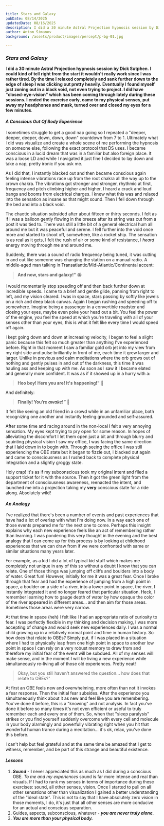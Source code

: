 ```yaml
---

title: Stars and Galaxy
pubDate: 08/14/2025
updatedDate: 08/16/2025
description: I did a 30 minute Astral Projection hypnosis session by Dick Sutphen. I could kind of tell right from the start it wouldn't really work since I was rather tired. By the time I relaxed completely and fell further down to the edge of sleep I was clicking out pretty heavily. Eventually I found myself just zoning out in a black void, not even trying to project. I did have "closed-eye-vision" though which has been popping through lately during these sessions. I ended the exercise early, came to my physical senses, put away my headphones and mask, turned over and closed my eyes for a few minutes.
author: Anton Simanov
background: /assets/product/images/percept/p-bg-01.jpg

---
```


### *Stars and Galaxy*

**I did a 30 minute Astral Projection hypnosis session by Dick Sutphen. I could kind of tell right from the start it wouldn't really work since I was rather tired. By the time I relaxed completely and sank further down to the edge of sleep I was clicking out pretty heavily. Eventually I found myself just zoning out in a black void, not even trying to project. I did have "closed-eye-vision" which has been coming through lately during these sessions. I ended the exercise early, came to my physical senses, put away my headphones and mask, turned over and closed my eyes for a few minutes.**

#### *A Conscious Out Of Body Experience*

I sometimes struggle to get a good nap going so I repeated a "deeper, deeper, deeper, down, down, down" countdown from 7 to 1. Ultimately what I did was visualize and create a whole scene of me performing the hypnosis on someone else, following the exact protocol that DS uses. I became conscious in a lucid dream that was in a familiar but also foreign place. It was a loose LD and while I navigated it just fine I decided to lay down and take a nap, pretty ironic if you ask me.

As I did that, I instantly blacked out and then became conscious again feeling intense vibrations race up from the root chakra all the way up to the crown chakra. The vibrations got stronger and stronger, rhythmic at first, frequency and pitch climbing higher and higher, I heard a crack and loud bangs and booms from electrical charges. I knew what this was and relaxed into the sensation as insane as that might sound. Then I fell down through the bed and into a black void.

The chaotic situation subsided after about fifteen or thirty seconds. I felt as if I was a balloon gently flowing in the breeze after its string was cut from a post it was tied to. There was still a little bit of a general electrical hum all around me but it was peaceful and serene. I fell further into the void once more and started to shoot off, somewhere, like a rocket ship. The sensation is as real as it gets, I felt the rush of air or some kind of resistance, I *heard* energy moving through me and around me.

Suddenly, there was a sound of radio frequency being tuned, it was cutting in and out like someone was changing the station on a manual radio. A middle-aged man talking in Transatlantic/Mid-Atlantic/Continental accent:

> **And now, stars and galaxy!"** 📻

I would momentarily stop speeding off and then back further down at incredible speeds. I came to a brief and gentle glide, panning from right to left, and my vision cleared. I was in space, stars passing by softly like jewels on a rich and deep black canvas. Again I began rushing and speeding off to somewhere. Imagine being a passenger in a convertible roadster and closing your eyes, maybe even poke your head out a bit. You feel the power of the engine, you feel the speed at which you're traveling with all of your senses other than your eyes, this is what it felt like every time I would speed off again.

I kept going down and down at increasing velocity, I began to feel a slight panic because this felt so much greater than anything I've experienced before. Right in that moment I saw a familiar gold orb jet into my view from my right side and pulse brilliantly in front of me, each time it grew larger and larger. Unlike in previous and calm meditations where the orb grows out of nothing and gently pulses in and out of the darkness, this time it was hauling ass and keeping up with me. As soon as I saw it I became elated and generally more confident. It was as if it showed up in a hurry with a:

> **Hoo boy! Here you are! It's happening!"** 🌟

And definitely:

> **Finally! You’re *awake*!”** 🌟

It felt like seeing an old friend in a crowd while in an unfamiliar place, both recognizing one another and instantly feeling grounded and self-assured.

After some time and racing around in the non-local I felt a very annoying sensation. My eyes kept trying to pry open for some reason. In hopes of alleviating the discomfort I let them open just a bit and through blurry and squinting physical vision I saw my office, I was facing the same direction that I laid down in to begin with. Through seeing the office I was still experiencing the OBE state but it began to fizzle out, I blacked out again and came to consciousness as I rushed back to complete physical integration and a slightly groggy state.

Holy crap! It's as if my subconscious took my original intent and filed a support ticket for it with the source. Then it got the green light from the department of consciousness awareness, reenacted the intent, and launched me into a projection taking my **very** conscious state for a ride along. Absolutely wild!

#### *An Analogy*

I've realized that there's been a number of events and past experiences that have had a lot of overlap with what I'm doing now. In a way each one of those events prepared me for the next one to come. Perhaps this insight explains why each new experience feels like an act of remembering rather than learning. I was pondering this very thought in the evening and the best analogy that I can come up for this process is by looking at childhood experiences that we can draw from if we were confronted with same or similar situations many years later.

For example, as a kid I did a lot of typical kid stuff which makes me completely not unique in any of this so without a doubt I know that you can relate. One of those things was jumping off cliffs and boulders into a body of water. Great fun! However, initially for me it was a great fear. Once I broke through that fear and had the experience of jumping from a high point in space, a boulder on a side of a river, into a lower point in space, the river, I instantly integrated it and no longer feared that particular situation. Heck, I remember learning how to gauge depth of water by how opaque the color of the river appeared in different areas... and then aim for those areas. Sometimes those areas were very narrow.

At that time in space (heh) I felt like I had an appropriate ratio of curiosity to fear. I was perfectly flexible in my thinking and decision making, I was more accepting of change and would seek new experiences daily. I was a normal child growing up in a relatively normal point and time in human history. So how does that relate to OBEs? Simply put, if I was placed in a situation where I had to physically leap from one high point in space to another low point in space I can rely on a very robust memory to draw from and therefore my initial fear of the event will be subdued. All of my senses will make sense, and in the moment I will be living a new experience while simultaneously re-living all of those old experiences. Pretty neat!

> Okay, but you still haven't answered the question... how does that relate to OBEs?"

At first an OBE feels new and overwhelming, more often than not it invokes a fear response. Then the initial fear subsides. After the experience you simultaneously think about it as new and feel like you are remembering. You've done it before, this is a "knowing" and not analysis. In fact you've done it before so many times it's not even efficient or useful to truly remember each and every one of them. So, when that "sleep paralysis" strikes or you find yourself suddenly overcome with every cell and molecule in your body alarmingly and powerfully vibrating right when you hit that wonderful human trance during a meditation... it's ok, relax, you've done this before.

I can't help but feel grateful and at the same time be amazed that I get to witness, remember, and be part of this strange and beautiful existence.

#### *Lessons*

1. ***Sound*** - I never appreciated this as much as I did during a conscious OBE. *To me and my experiences* sound is far more intense and real than visuals. If I had to rank my senses in terms of importance during these exercises: sound, all other senses, vision. Once I started to pull on all other sensations other than visualization I gained a better understanding of the "ideal state". This is not to say that I have absolutely zero vision in those moments, I do, it's just that all other senses are more conducive for an actual and conscious separation.
2. Guides, aspects, subconscious, whatever - ***you are never truly alone.***
3. ***You are more than your physical body.***